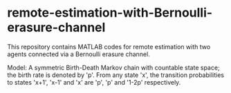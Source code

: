 # remote-estimation-with-Bernoulli-erasure-channel
This repository contains MATLAB codes for remote estimation with two agents connected via a Bernoulli erasure channel. 

Model: A symmetric Birth-Death Markov chain with countable state space; the birth rate is denoted by 'p'. From any state 'x', the transition probabilities to states 'x+1', 'x-1' and 'x' are 'p', 'p' and '1-2p' respectively. 
